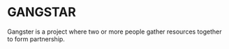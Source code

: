 # GANGSTAR
Gangster is a project where two or more people gather resources together to form partnership.
